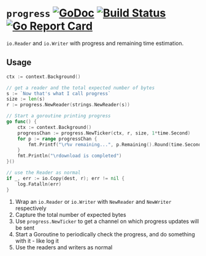 # `progress` [![GoDoc](https://godoc.org/github.com/machinebox/progress?status.png)](http://godoc.org/github.com/machinebox/progress) [![Build Status](https://travis-ci.org/machinebox/progress.svg?branch=master)](https://travis-ci.org/machinebox/progress) [![Go Report Card](https://goreportcard.com/badge/github.com/machinebox/progress)](https://goreportcard.com/report/github.com/machinebox/progress)

`io.Reader` and `io.Writer` with progress and remaining time estimation.

## Usage

```go
ctx := context.Background()

// get a reader and the total expected number of bytes
s := `Now that's what I call progress`
size := len(s)
r := progress.NewReader(strings.NewReader(s))

// Start a goroutine printing progress
go func() {
	ctx := context.Background()
	progressChan := progress.NewTicker(ctx, r, size, 1*time.Second)
    for p := range progressChan {
        fmt.Printf("\r%v remaining...", p.Remaining().Round(time.Second))
    }
    fmt.Println("\rdownload is completed")
}()

// use the Reader as normal
if _, err := io.Copy(dest, r); err != nil {
	log.Fatalln(err)
}
```

1. Wrap an `io.Reader` or `io.Writer` with `NewReader` and `NewWriter` respectively
1. Capture the total number of expected bytes
1. Use `progress.NewTicker` to get a channel on which progress updates will be sent
1. Start a Goroutine to periodically check the progress, and do something with it - like log it
1. Use the readers and writers as normal
